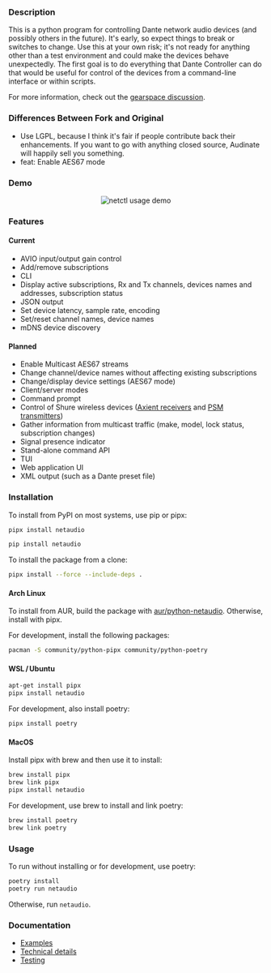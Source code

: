 
### Description

This is a python program for controlling Dante network audio devices (and
possibly others in the future).  It's early, so expect things to break or
switches to change.  Use this at your own risk; it's not ready for anything
other than a test environment and could make the devices behave unexpectedly.
The first goal is to do everything that Dante Controller can do that would be
useful for control of the devices from a command-line interface or within
scripts.

For more information, check out the [gearspace discussion](https://gearspace.com/board/music-computers/1221989-dante-routing-without-dante-controller-possible.html).

### Differences Between Fork and Original

- Use LGPL, because I think it's fair if people contribute back their enhancements. If you want to go with anything closed source, Audinate will happily sell you something.
- feat: Enable AES67 mode

### Demo

<p align="center"><img src="https://github.com/chris-ritsen/network-audio-controller/blob/master/demo/demo.gif?raw=true" alt="netctl usage demo" title="netctl usage demo"/></p>

### Features

#### Current

- AVIO input/output gain control
- Add/remove subscriptions
- CLI
- Display active subscriptions, Rx and Tx channels, devices names and
  addresses, subscription status
- JSON output
- Set device latency, sample rate, encoding
- Set/reset channel names, device names
- mDNS device discovery

#### Planned

- Enable Multicast AES67 streams
- Change channel/device names without affecting existing subscriptions
- Change/display device settings (AES67 mode)
- Client/server modes
- Command prompt
- Control of Shure wireless devices ([Axient
  receivers](https://pubs.shure.com/view/command-strings/AD4/en-US.pdf) and
  [PSM
  transmitters](https://pubs.shure.com/view/command-strings/PSM1000/en-US.pdf))
- Gather information from multicast traffic (make, model, lock status,
  subscription changes)
- Signal presence indicator
- Stand-alone command API
- TUI
- Web application UI
- XML output (such as a Dante preset file)

### Installation

To install from PyPI on most systems, use pip or pipx:

```bash
pipx install netaudio
```

```bash
pip install netaudio
```

To install the package from a clone:
```bash
pipx install --force --include-deps .
```

#### Arch Linux

To install from AUR, build the package with
[aur/python-netaudio](https://aur.archlinux.org/packages/python-netaudio).
Otherwise, install with pipx.

For development, install the following packages:

```bash
pacman -S community/python-pipx community/python-poetry
```

#### WSL / Ubuntu
```bash
apt-get install pipx
pipx install netaudio
```

For development, also install poetry:

```bash
pipx install poetry
```

#### MacOS

Install pipx with brew and then use it to install:

```bash
brew install pipx
brew link pipx
pipx install netaudio
```

For development, use brew to install and link poetry:

```bash
brew install poetry
brew link poetry
```

### Usage

To run without installing or for development, use poetry:

```bash
poetry install
poetry run netaudio
```

Otherwise, run `netaudio`.

### Documentation

- [Examples](https://github.com/chris-ritsen/network-audio-controller/wiki/Examples)
- [Technical details](https://github.com/chris-ritsen/network-audio-controller/wiki/Technical-details)
- [Testing](https://github.com/chris-ritsen/network-audio-controller/wiki/Testing)
